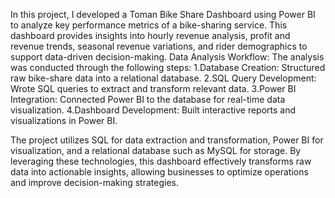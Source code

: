 In this project, I developed a Toman Bike Share Dashboard using Power BI to analyze key performance metrics of a bike-sharing service. This dashboard provides insights into hourly revenue analysis, profit and revenue trends, seasonal revenue variations, and rider demographics to support data-driven decision-making.
Data Analysis Workflow:
The analysis was conducted through the following steps:
1.Database Creation: Structured raw bike-share data into a relational database.
2.SQL Query Development: Wrote SQL queries to extract and transform relevant data.
3.Power BI Integration: Connected Power BI to the database for real-time data visualization.
4.Dashboard Development: Built interactive reports and visualizations in Power BI.

The project utilizes SQL for data extraction and transformation, Power BI for visualization, and a relational database such as MySQL for storage. By leveraging these technologies, this dashboard effectively transforms raw data into actionable insights, allowing businesses to optimize operations and improve decision-making strategies.
